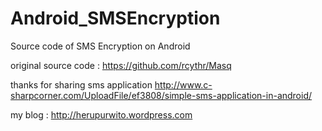 Android_SMSEncryption
=====================

Source code of SMS Encryption on Android

original source code : https://github.com/rcythr/Masq

thanks for sharing sms application http://www.c-sharpcorner.com/UploadFile/ef3808/simple-sms-application-in-android/

my blog : http://herupurwito.wordpress.com
